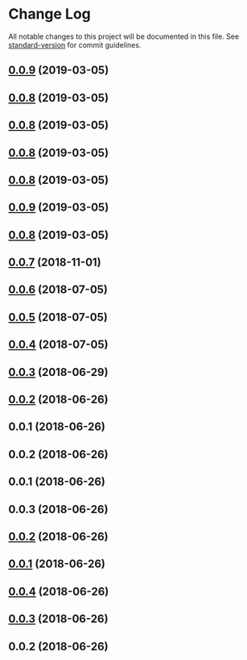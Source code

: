 # Change Log

All notable changes to this project will be documented in this file. See [standard-version](https://github.com/conventional-changelog/standard-version) for commit guidelines.

## [0.0.9](https://github.com/zipme/squidex-module/compare/v0.0.8...v0.0.9) (2019-03-05)



## [0.0.8](https://github.com/zipme/squidex-module/compare/v0.0.9...v0.0.8) (2019-03-05)



## [0.0.8](https://github.com/zipme/squidex-module/compare/v0.0.9...v0.0.8) (2019-03-05)



## [0.0.8](https://github.com/zipme/squidex-module/compare/v0.0.9...v0.0.8) (2019-03-05)



## [0.0.8](https://github.com/zipme/squidex-module/compare/v0.0.9...v0.0.8) (2019-03-05)



## [0.0.9](https://github.com/zipme/squidex-module/compare/v0.0.8...v0.0.9) (2019-03-05)



## [0.0.8](https://github.com/zipme/squidex-module/compare/v0.0.7...v0.0.8) (2019-03-05)



<a name="0.0.7"></a>
## [0.0.7](https://github.com/zipme/squidex-module/compare/v0.0.6...v0.0.7) (2018-11-01)



<a name="0.0.6"></a>
## [0.0.6](https://github.com/zipme/squidex-module/compare/v0.0.5...v0.0.6) (2018-07-05)



<a name="0.0.5"></a>
## [0.0.5](https://github.com/zipme/squidex-module/compare/v0.0.4...v0.0.5) (2018-07-05)



<a name="0.0.4"></a>
## [0.0.4](https://github.com/zipme/squidex-module/compare/v0.0.3...v0.0.4) (2018-07-05)



<a name="0.0.3"></a>
## [0.0.3](https://github.com/zipme/squidex-module/compare/v0.0.2...v0.0.3) (2018-06-29)



<a name="0.0.2"></a>
## [0.0.2](https://github.com/zipme/squidex-module/compare/v0.0.1...v0.0.2) (2018-06-26)



<a name="0.0.1"></a>
## 0.0.1 (2018-06-26)



<a name="0.0.2"></a>
## 0.0.2 (2018-06-26)



<a name="0.0.1"></a>
## 0.0.1 (2018-06-26)



<a name="0.0.3"></a>
## 0.0.3 (2018-06-26)



<a name="0.0.2"></a>
## [0.0.2](https://github.com/rb2-bv/squidex/compare/v0.0.1...v0.0.2) (2018-06-26)



<a name="0.0.1"></a>
## [0.0.1](https://github.com/rb2-bv/squidex/compare/v0.0.4...v0.0.1) (2018-06-26)



<a name="0.0.4"></a>
## [0.0.4](https://github.com/rb2-bv/squidex/compare/v0.0.3...v0.0.4) (2018-06-26)



<a name="0.0.3"></a>
## [0.0.3](https://github.com/rb2-bv/squidex/compare/v0.0.2...v0.0.3) (2018-06-26)



<a name="0.0.2"></a>
## 0.0.2 (2018-06-26)
